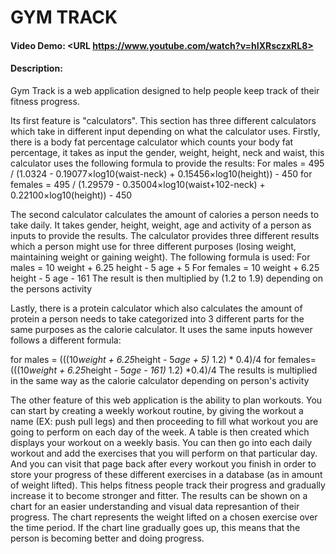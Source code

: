 # GYM TRACK
#### Video Demo:  <URL https://www.youtube.com/watch?v=hIXRsczxRL8>
#### Description:
Gym Track is a web application designed to help people keep track of their fitness progress.

Its first feature is "calculators". This section has three different calculators which take in different input depending on what the calculator uses. Firstly, there is a body fat percentage calculator which counts your body fat percentage, it takes as input the gender, weight, height, neck and waist, this calculator uses the following formula to provide the results:
For males =   495 / (1.0324 - 0.19077×log10(waist-neck) + 0.15456×log10(height)) - 450
for females = 495 / (1.29579 - 0.35004×log10(waist+102-neck) + 0.22100×log10(height)) - 450

The second calculator calculates the amount of calories a person needs to take daily. It takes gender, height, weight, age and activity of a person as inputs to provide the results. The calculator provides three different results which a person might use for three different purposes (losing weight, maintaining weight or gaining weight). The following formula is used:
For males = 10 weight + 6.25 height - 5 age + 5
For females = 10 weight + 6.25 height - 5 age - 161
The result is then multiplied by (1.2 to 1.9) depending on the persons activity

Lastly, there is a protein calculator which also calculates the amount of protein a person needs to take categorized into 3 different parts for the same purposes as the calorie calculator. It uses the same inputs however follows a different formula:

for males = (((10*weight + 6.25*height - 5*age + 5)* 1.2) * 0.4)/4
for females=  (((10*weight + 6.25*height - 5*age - 161)* 1.2) *0.4)/4
The results is multiplied in the same way as the calorie calculator depending on person's activity

The other feature of this web application is the ability to plan workouts. You can start by creating a weekly workout routine, by giving the workout a name (EX: push pull legs) and then proceeding to fill what workout you are going to perform on each day of the week. A table is then created which displays your workout on a weekly basis. You can then go into each daily workout and add the exercises that you will perform on that particular day. And you can visit that page back after every workout you finish in order to store your progress of these different exercises in a database (as in amount of weight lifted). This helps fitness people track their progress and gradually increase it to become stronger and fitter. The results can be shown on a chart for an easier understanding and visual data represantion of their progress. The chart represents the weight lifted on a chosen exercise over the time period. If the chart line gradually goes up, this means that the person is becoming better and doing progress.




